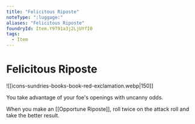 ```yaml
---
title: "Felicitous Riposte"
noteType: ":luggage:"
aliases: "Felicitous Riposte"
foundryId: Item.Y9T91a3j2LjUYfI0
tags:
  - Item
---
```


# Felicitous Riposte
![[icons-sundries-books-book-red-exclamation.webp|150]]

You take advantage of your foe's openings with uncanny odds.

When you make an [[Opportune Riposte]], roll twice on the attack roll and take the better result.
